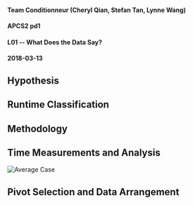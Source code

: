 #### Team Conditionneur (Cheryl Qian, Stefan Tan, Lynne Wang)
#### APCS2 pd1
#### L01 -- What Does the Data Say?
#### 2018-03-13

## Hypothesis

## Runtime Classification

## Methodology

## Time Measurements and Analysis
  ![Average Case](Conditionneur/graph.JPG)

## Pivot Selection and Data Arrangement
